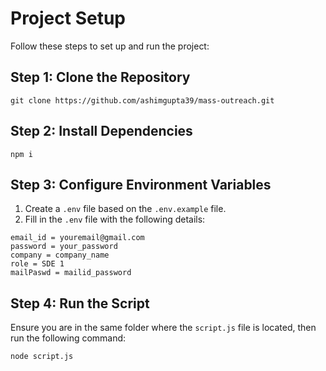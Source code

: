 # Project Setup

Follow these steps to set up and run the project:

## Step 1: Clone the Repository

```
git clone https://github.com/ashimgupta39/mass-outreach.git
```

## Step 2: Install Dependencies

```
npm i
```

## Step 3: Configure Environment Variables

1. Create a `.env` file based on the `.env.example` file.
2. Fill in the `.env` file with the following details:

```
email_id = youremail@gmail.com
password = your_password
company = company_name
role = SDE 1
mailPaswd = mailid_password
```

## Step 4: Run the Script

Ensure you are in the same folder where the `script.js` file is located, then run the following command:

```
node script.js
```
